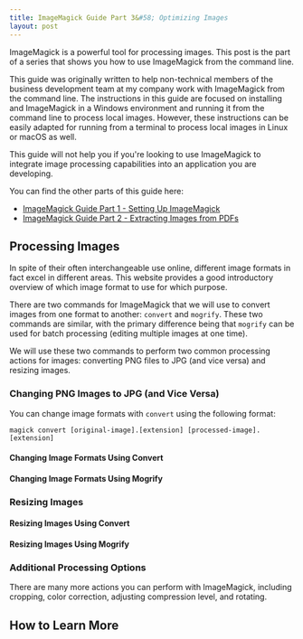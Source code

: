 ```yaml
---
title: ImageMagick Guide Part 3&#58; Optimizing Images
layout: post
---
```


ImageMagick is a powerful tool for processing images. This post is the part of a series that shows you how to use ImageMagick from the command line.

This guide was originally written to help non-technical members of the business development team at my company work with ImageMagick from the command line. The instructions in this guide are focused on installing and ImageMagick in a Windows environment and running it from the command line to process local images. However, these instructions can be easily adapted for running from a terminal to process local images in Linux or macOS as well.

This guide will not help you if you're looking to use ImageMagick to integrate image processing capabilities into an application you are developing.

You can find the other parts of this guide here:

- [ImageMagick Guide Part 1 - Setting Up ImageMagick](../../../07/13/setting-up-imagemagick)
- [ImageMagick Guide Part 2 - Extracting Images from PDFs](../../../07/13/extracting-images-from-pdfs)

## Processing Images
In spite of their often interchangeable use online, different image formats in fact excel in different areas. This website provides a good introductory overview of which image format to use for which purpose.

There are two commands for ImageMagick that we will use to convert images from one format to another: `convert` and `mogrify`. These two commands are similar, with the primary difference being that `mogrify` can be used for batch processing (editing multiple images at one time).

We will use these two commands to perform two common processing actions for images: converting PNG files to JPG (and vice versa) and resizing images.

### Changing PNG Images to JPG (and Vice Versa)
You can change image formats with `convert` using the following format:
```
magick convert [original-image].[extension] [processed-image].[extension]
```



#### Changing Image Formats Using Convert

#### Changing Image Formats Using Mogrify

### Resizing Images

#### Resizing Images Using Convert

#### Resizing Images Using Mogrify

### Additional Processing Options
There are many more actions you can perform with ImageMagick, including cropping, color correction, adjusting compression level, and rotating.


## How to Learn More
